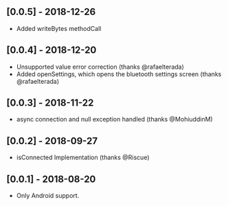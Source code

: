 ## [0.0.5] - 2018-12-26

* Added writeBytes methodCall

## [0.0.4] - 2018-12-20

* Unsupported value error correction (thanks @rafaelterada)
* Added openSettings, which opens the bluetooth settings screen (thanks @rafaelterada)


## [0.0.3] - 2018-11-22

* async connection and null exception handled (thanks @MohiuddinM)


## [0.0.2] - 2018-09-27

* isConnected Implementation (thanks @Riscue)


## [0.0.1] - 2018-08-20

* Only Android support.